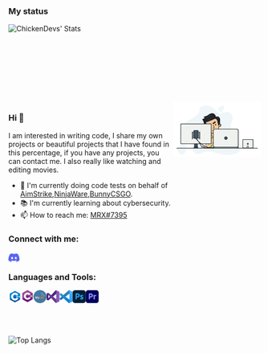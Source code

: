 ### My status

<img align="left" alt="ChickenDevs' Stats" src="https://github-readme-stats.vercel.app/api?username=burakbalamir&count_private=true&show_icons=true&theme=radical">
<br><br><br><br><br><br><br><br><br>

<img width="35%" align="right" alt="Github" src="./resources/developer.gif" />

### Hi 👋
I am interested in writing code, I share my own projects or beautiful projects that I have found in this percentage, if you have any projects, you can contact me. I also really like watching and editing movies.

- 🔨 I'm currently doing code tests on behalf of [AimStrike](https://www.aimstrike.com),[NinjaWare](https://www.ninjaware.net),[BunnyCSGO](https://www.bunnycsgo.com).
- 📚 I'm currently learning about cybersecurity.
- 📫 How to reach me: [MRX#7395][discord]



### Connect with me:
[<img align="left" alt="burakbalamir | Discord" title="Discord" width="22px" src="./resources/discord_logo.png?raw=true" />][discord]
<br>



[discord]: https://discord.com/invite/tXfbJDdwZQ



### Languages and Tools:
<div class="column">
<div class="row">
<!---<img align="left" alt="C" title="C" width="26px" src="./resources/c_logo.png?raw=true" />--->
<img align="left" alt="C++" title="C++" width="26px" src="./resources/c-plus-plus_logo.png?raw=true" />
<img align="left" alt="C#" title="C#" width="24px" src="./resources/c-sharp_logo.png?raw=true" />
<!---<img align="left" alt="Java" title="Java" width="26px" src="./resources/java_logo.png?raw=true" />--->
<!---<img align="left" alt="Linux Bash" title="Linux Bash" width="26px" src="./resources/linux-bash_logo.png?raw=true" />--->
<!---<img align="left" alt="NASM" title="NASM" width="26px" src="./resources/asm.png?raw=true" />--->
<!---<img align="left" alt="Python" title="Python" width="26px" src="./resources/python_logo.svg?raw=true" />--->
<img align="left" alt="MySql" title="MySql" width="26px" src="./resources/mysql_logo.png?raw=true" />
<!---<img align="left" alt="SQL Server" title="SQL server" width="26px" src="./resources/sql-server_logo.png?raw=true" />
<!---<img align="left" alt="PostgreSQL" title="PostgreSQL" width="26px" src="./resources/postgresql_logo.svg?raw=true" />--->
<!---<img align="left" alt="SQLite" title="SQLite" width="26px" src="./resources/sqlite-logo.svg?raw=true" /> <br><br>--->
</div>
<div class="row">
<img align="left" alt="Visual Studio" title="Visual Studio" width="26px" src="./resources/visual-studio_logo.png?raw=true" />
<img align="left" alt="Visual Studio Code" title="Visual Studio Code" width="26px" src="./resources/visual-studio-code_logo.png?raw=true" />
<!---<img align="left" alt="IntelliJ IDEA" title="IntelliJ IDEA" width="26px" src="./resources/IntelliJ-IDEA_logo.png?raw=true" />--->
<!---<img align="left" alt="PyCharm" title="PyCharm" width="26px" src="./resources/py-charm_logo.svg?raw=true" />--->
<!---<img align="left" alt="Eclipse" title="Eclipse" width="26px" src="./resources/eclipse_logo.png?raw=true" />--->
<img align="left" alt="Adobe Photoshop" title="Adobe Photoshop" width="26px" src="./resources/adobe-photoshop_logo.png?raw=true" />
<!---<img align="left" alt="Adobe Lightroom" title="Adobe Lightroom" width="26px" src="./resources/adobe-lightroom_logo.png?raw=true" />--->
<!---<img align="left" alt="Adobe After Effects" title="Adobe After Effects" width="26px" src="./resources/adobe-after-effects_logo.png?raw=true" />--->
<img align="left" alt="Adobe Premiere Pro" title="Adobe Premiere Pro" width="26px" src="./resources/adobe-premiere-pro_logo.png?raw=true" /> 
</div>
</div>



<br><br><br>
![Top Langs](https://github-readme-stats.vercel.app/api/top-langs/?username=burakbalamir&layout=compact&langs_count=11)



<!---
burakbalamir/burakbalamir is a ✨ special ✨ repository because its README.md (this file) appears on your GitHub profile.
You can click the Preview link to take a look at your changes.
--->
